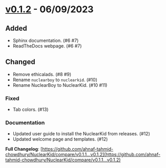 # [v0.1.2] - 06/09/2023

## Added
- Sphinx documentation. (#6 #7)
- ReadTheDocs webpage. (#6 #7)

## Changed
- Remove ethicalads. (#8 #9)
- Rename `nuclearboy` to `nuclearkid`. (#10)
- Rename NuclearBoy to NuclearKid. (#10 #11)

### Fixed
- Tab colors. (#13)

### Documentation
- Updated user guide to install the NuclearKid from releases. (#12)
- Updated welcome page and templates. (#12)


**Full Changelog**: [https://github.com/ahnaf-tahmid-chowdhury/NuclearKid/compare/v0.1.1...v0.1.2](https://github.com/ahnaf-tahmid-chowdhury/NuclearKid/compare/v0.1.1...v0.1.2)

[v0.1.2]: https://github.com/ahnaf-tahmid-chowdhury/NuclearKid/releases/tag/v0.1.2